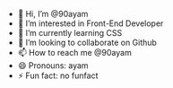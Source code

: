 - 👋 Hi, I’m @90ayam
- 👀 I’m interested in Front-End Developer
- 🌱 I’m currently learning CSS
- 💞️ I’m looking to collaborate on Github
- 📫 How to reach me @90ayam
- 😄 Pronouns: ayam
- ⚡ Fun fact: no funfact

<!---
90ayam/90ayam is a ✨ special ✨ repository because its `README.md` (this file) appears on your GitHub profile.
You can click the Preview link to take a look at your changes.
--->
